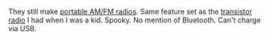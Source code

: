 They still make <a href="https://www.amazon.com/s?k=best+portable+am%2Ffm+radio&ref=nb_sb_noss_1">portable AM/FM radios</a>. Same feature set as the <a href="https://en.wikipedia.org/wiki/Transistor_radio">transistor radio</a> I had when I was a kid. Spooky. No mention of Bluetooth. Can't charge via USB. 
